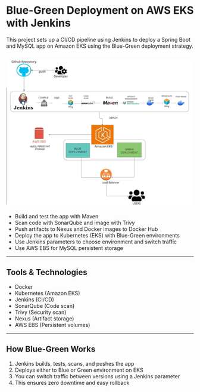 
#  Blue-Green Deployment on AWS EKS with Jenkins

This project sets up a CI/CD pipeline using Jenkins to deploy a Spring Boot and MySQL app on Amazon EKS using the Blue-Green deployment strategy.

![Architecture Diagram](./architecture-diagram.jpg)
---

- Build and test the app with Maven
- Scan code with SonarQube and image with Trivy
- Push artifacts to Nexus and Docker images to Docker Hub
- Deploy the app to Kubernetes (EKS) with Blue-Green environments
- Use Jenkins parameters to choose environment and switch traffic
- Use AWS EBS for MySQL persistent storage

---

## Tools & Technologies

- Docker
- Kubernetes (Amazon EKS)
- Jenkins (CI/CD)
- SonarQube (Code scan)
- Trivy (Security scan)
- Nexus (Artifact storage)
- AWS EBS (Persistent volumes)

---

## How Blue-Green Works

1. Jenkins builds, tests, scans, and pushes the app
2. Deploys either to Blue or Green environment on EKS
3. You can switch traffic between versions using a Jenkins parameter
4. This ensures zero downtime and easy rollback


